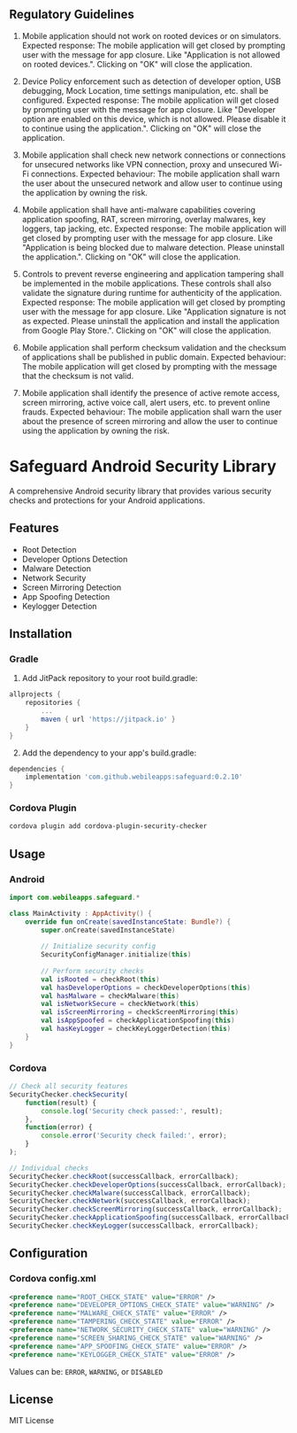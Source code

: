 ## Regulatory Guidelines

1. Mobile application should not work on rooted devices or on simulators.
    Expected response: The mobile application will get closed by prompting user with the message for app closure. Like "Application is not allowed on rooted devices.". Clicking on "OK" will close the application.

1. Device Policy enforcement such as detection of developer option, USB debugging, Mock Location, time settings manipulation, etc. shall be configured.
    Expected response: The mobile application will get closed by prompting user with the message for app closure. Like "Developer option are enabled on this device, which is not allowed. Please disable it to continue using the application.". Clicking on "OK" will close the application.

1. Mobile application shall check new network connections or connections for unsecured networks like VPN connection, proxy and unsecured Wi-Fi connections.
    Expected behaviour: The mobile application shall warn the user about the unsecured network and allow user to continue using the application by owning the risk.

1.  Mobile application shall have anti-malware capabilities covering application spoofing, RAT, screen mirroring, overlay malwares, key loggers, tap jacking, etc.
    Expected response: The mobile application will get closed by prompting user with the message for app closure. Like "Application is being blocked due to malware detection. Please uninstall the application.". Clicking on "OK" will close the application.

1. Controls to prevent reverse engineering and application tampering shall be implemented in the mobile applications. These controls shall also validate the signature during runtime for authenticity of the application.
    Expected response: The mobile application will get closed by prompting user with the message for app closure. Like "Application signature is not as expected. Please uninstall the application and install the application from Google Play Store.". Clicking on "OK" will close the application.

1.  Mobile application shall perform checksum validation and the checksum of applications shall be published in public domain.
    Expected behaviour: The mobile application will get closed by prompting with the message that the checksum is not valid.

1. Mobile application shall identify the presence of active remote access, screen mirroring, active voice call, alert users, etc. to prevent online frauds.
    Expected behaviour: The mobile application shall warn the user about the presence of screen mirroring and allow the user to continue using the application by owning the risk.

# Safeguard Android Security Library

A comprehensive Android security library that provides various security checks and protections for your Android applications.

## Features

- Root Detection
- Developer Options Detection
- Malware Detection
- Network Security
- Screen Mirroring Detection
- App Spoofing Detection
- Keylogger Detection

## Installation

### Gradle

1. Add JitPack repository to your root build.gradle:

```gradle
allprojects {
    repositories {
        ...
        maven { url 'https://jitpack.io' }
    }
}
```

2. Add the dependency to your app's build.gradle:

```gradle
dependencies {
    implementation 'com.github.webileapps:safeguard:0.2.10'
}
```

### Cordova Plugin

```bash
cordova plugin add cordova-plugin-security-checker
```

## Usage

### Android

```kotlin
import com.webileapps.safeguard.*

class MainActivity : AppActivity() {
    override fun onCreate(savedInstanceState: Bundle?) {
        super.onCreate(savedInstanceState)
        
        // Initialize security config
        SecurityConfigManager.initialize(this)
        
        // Perform security checks
        val isRooted = checkRoot(this)
        val hasDeveloperOptions = checkDeveloperOptions(this)
        val hasMalware = checkMalware(this)
        val isNetworkSecure = checkNetwork(this)
        val isScreenMirroring = checkScreenMirroring(this)
        val isAppSpoofed = checkApplicationSpoofing(this)
        val hasKeyLogger = checkKeyLoggerDetection(this)
    }
}
```

### Cordova

```javascript
// Check all security features
SecurityChecker.checkSecurity(
    function(result) {
        console.log('Security check passed:', result);
    },
    function(error) {
        console.error('Security check failed:', error);
    }
);

// Individual checks
SecurityChecker.checkRoot(successCallback, errorCallback);
SecurityChecker.checkDeveloperOptions(successCallback, errorCallback);
SecurityChecker.checkMalware(successCallback, errorCallback);
SecurityChecker.checkNetwork(successCallback, errorCallback);
SecurityChecker.checkScreenMirroring(successCallback, errorCallback);
SecurityChecker.checkApplicationSpoofing(successCallback, errorCallback);
SecurityChecker.checkKeyLogger(successCallback, errorCallback);
```

## Configuration

### Cordova config.xml

```xml
<preference name="ROOT_CHECK_STATE" value="ERROR" />
<preference name="DEVELOPER_OPTIONS_CHECK_STATE" value="WARNING" />
<preference name="MALWARE_CHECK_STATE" value="ERROR" />
<preference name="TAMPERING_CHECK_STATE" value="ERROR" />
<preference name="NETWORK_SECURITY_CHECK_STATE" value="WARNING" />
<preference name="SCREEN_SHARING_CHECK_STATE" value="WARNING" />
<preference name="APP_SPOOFING_CHECK_STATE" value="ERROR" />
<preference name="KEYLOGGER_CHECK_STATE" value="ERROR" />
```

Values can be: `ERROR`, `WARNING`, or `DISABLED`

## License

MIT License